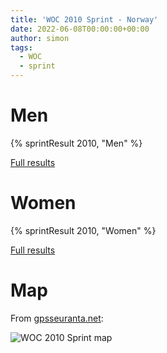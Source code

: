 ```yaml
---
title: 'WOC 2010 Sprint - Norway'
date: 2022-06-08T00:00:00+00:00
author: simon
tags:
  - WOC
  - sprint
---
```


<!--more-->

# Men

{% sprintResult 2010, "Men" %}

[Full results](https://www.maprunner.co.uk/wocdb/woc/2010/men/sprint)

# Women

{% sprintResult 2010, "Women" %}

[Full results](https://www.maprunner.co.uk/wocdb/woc/2010/women/sprint)

# Map

From [gpsseuranta.net](http://www.tulospalvelu.fi/gps/20100808_sprint_m/):

<img id="map-image" src="/images/sprints/WOC2010-M.jpg" alt="WOC 2010 Sprint map">
